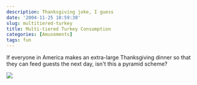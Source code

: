 ```yaml
---
description: Thanksgiving joke, I guess
date: '2004-11-25 18:59:38'
slug: multitiered-turkey
title: Multi-tiered Turkey Consumption
categories: [Amusements]
tags: fun
---
```


If everyone in America makes an extra-large Thanksgiving dinner so that they can feed guests the next day, isn't this a pyramid scheme?

![]({{site.image_url}}/2004/turkeys.png)
